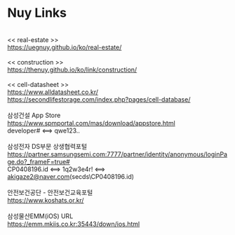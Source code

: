 # Nuy Links
<br><< real-estate >>
<br>https://uegnuy.github.io/ko/real-estate/
<br>
<br><< construction >>
<br>https://thenuy.github.io/ko/link/construction/
<br>
<br><< cell-datasheet >>
<br>https://www.alldatasheet.co.kr/
<br>https://secondlifestorage.com/index.php?pages/cell-database/
<br>
<br>삼성건설 App Store
<br>https://www.spmportal.com/mas/download/appstore.html
<br>developer# <==> qwe123..
<br>
<br>삼성전자 DS부문 상생협력포털
<br>https://partner.samsungsemi.com:7777/partner/identity/anonymous/loginPage.do?_frameF=true#
<br>CP0408196.id <==> 1q2w3e4r! <==> akigaze2@naver.com(secds\CP0408196.id)
<br>
<br>안전보건공단 - 안전보건교육포털
<br>https://www.koshats.or.kr/
<br>
<br>삼성물산EMM(iOS) URL
<br>https://emm.mkiis.co.kr:35443/down/ios.html

